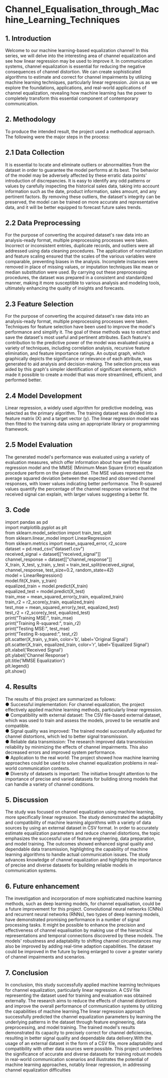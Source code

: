 # Channel_Equalisation_through_Machine_Learning_Techniques
## 1. Introduction
Welcome to our machine learning-based equalization channel! In this series, we will delve into the interesting area of channel equalization and see how linear regression may be used to improve it. In communication systems, channel equalization is essential for reducing the negative consequences of channel distortion. We can create sophisticated algorithms to estimate and correct for channel impairments by utilizing machine learning techniques, particularly linear regression. Join us as we explore the foundations, applications, and real-world applications of channel equalization, revealing how machine learning has the power to completely transform this essential component of contemporary communication.
## 2. Methodology
To produce the intended result, the project used a methodical approach. The following were the major steps in the process:
## 2.1 Data Collection
It is essential to locate and eliminate outliers or abnormalities from the dataset in order to guarantee the model performs at its best. The behavior of the model may be adversely affected by these erratic data points' introduction of discrepancies. It is easy to identify any odd patterns or values by carefully inspecting the historical sales data, taking into account information such as the date, product information, sales amount, and any pertinent factors. By removing these outliers, the dataset's integrity can be preserved, the model can be trained on more accurate and representative data, and it will be better equipped to forecast future sales trends.
## 2.2 Data Preprocessing
For the purpose of converting the acquired dataset's raw data into an analysis-ready format, multiple preprocessing processes were taken. Incorrect or inconsistent entries, duplicate records, and outliers were all addressed using data cleaning procedures. The application of normalization and feature scaling ensured that the scales of the various variables were comparable, preventing biases in the analysis. Incomplete instances were removed in place of missing values, or imputation techniques like mean or median substitution were used. By carrying out these preprocessing procedures, the dataset was prepared in a consistent and standardized manner, making it more susceptible to various analysis and modeling tools, ultimately enhancing the quality of insights and forecasts.
## 2.3 Feature Selection 
For the purpose of converting the acquired dataset's raw data into an analysis-ready format, multiple preprocessing processes were taken. Techniques for feature selection have been used to improve the model's performance and simplify it. The goal of these methods was to extract and save the dataset's most useful and pertinent attributes. Each feature's contribution to the predictive power of the model was evaluated using a variety of techniques, including correlation analysis, recursive feature elimination, and feature importance ratings. An output graph, which graphically depicts the significance or relevance of each attribute, was generated to aid analysis and decision-making. The selection process was aided by this graph's simpler identification of significant elements, which made it possible to create a model that was more streamlined, efficient, and performed better.
## 2.4 Model Development 
Linear regression, a widely used algorithm for predictive modeling, was selected as the primary algorithm. The training dataset was divided into a feature matrix (X) and a target vector (y). The linear regression model was then fitted to the training data using an appropriate library or programming framework. 
## 2.5 Model Evaluation 
The generated model's performance was evaluated using a variety of evaluation measures, which offer information about how well the linear regression model and the MMSE (Minimum Mean Square Error) equalization procedure perform on the given dataset. The MSE values represent the average squared deviation between the expected and observed channel responses, with lower values indicating better performance. The R-squared values quantify the percentage of the channel response variance that the received signal can explain, with larger values suggesting a better fit.
## 3. Code
import pandas as pd  
import matplotlib.pyplot as plt  
from sklearn.model_selection import train_test_split  
from sklearn.linear_model import LinearRegression  
from sklearn.metrics import mean_squared_error, r2_score  
dataset = pd.read_csv("dataset1.csv")  
received_signal = dataset[["received_signal"]]  
channel_response = dataset[["channel_response"]]  
X_train, X_test, y_train, y_test = train_test_split(received_signal, channel_response, test_size=0.2, random_state=42)  
model = LinearRegression()  
model.fit(X_train, y_train)  
equalized_train = model.predict(X_train)  
equalized_test = model.predict(X_test)  
train_mse = mean_squared_error(y_train, equalized_train)  
train_r2 = r2_score(y_train, equalized_train)  
test_mse = mean_squared_error(y_test, equalized_test)  
test_r2 = r2_score(y_test, equalized_test)  
print("Training MSE:", train_mse)  
print("Training R-squared:", train_r2)  
print("Testing MSE:", test_mse)  
print("Testing R-squared:", test_r2)  
plt.scatter(X_train, y_train, color='b', label='Original Signal')  
plt.scatter(X_train, equalized_train, color='r', label='Equalized Signal')  
plt.xlabel('Received Signal')  
plt.ylabel('Channel Response')  
plt.title('MMSE Equalization')  
plt.legend()  
plt.show()
## 4. Results
The results of this project are summarized as follows:  
● Successful implementation: For channel equalization, the project effectively applied machine learning methods, particularly linear regression.  
● Compatibility with external dataset: The CSV file-based external dataset, which was used to train and assess the models, proved to be versatile and compatible.  
● Signal quality was improved: The trained model successfully adjusted for channel distortions, which led to better signal transmission.  
● Reliable data transmission: The research improved data transmission reliability by minimizing the effects of channel impairments. This also decreased errors and
improved system performance.  
● Application to the real world: The project showed how machine learning approaches could be used to solve channel equalization problems in real-world communication contexts.  
● Diversity of datasets is important: The initiative brought attention to the importance of precise and varied datasets for building strong models that can handle a variety of channel conditions.  
## 5. Discussion
The study was focused on channel equalization using machine learning, more specifically linear regression. The study demonstrated the adaptability and compatibility of machine learning algorithms with a variety of data sources by using an external dataset in CSV format. In order to accurately estimate equalization parameters and reduce channel distortions, the topic emphasizes the successful use of feature engineering, data preparation, and model training. The outcomes showed enhanced signal quality and dependable data transmission, highlighting the capability of machine learning algorithms to handle actual communication issues. The study advances knowledge of channel equalization and highlights the importance of precise and diverse datasets for building reliable models in communication systems.
## 6. Future enhancement
The investigation and incorporation of more sophisticated machine learning methods, such as deep learning models, for channel equalisation, could be a future improvement for this project. Convolutional neural networks (CNNs) and recurrent neural networks (RNNs), two types of deep learning models, have demonstrated promising performance in a number of signal processing tasks. It might be possible to enhance the precision and effectiveness of channel equalisation by making use of the hierarchical representations and temporal connections discovered by these models. The models' robustness and adaptability to shifting channel circumstances may also be improved by adding real-time adaption capabilities. The dataset could be improved in the future by being enlarged to cover a greater variety of channel impairments and scenarios.
## 7. Conclusion
In conclusion, this study successfully applied machine learning techniques for channel equalization, particularly linear regression. A CSV file representing the dataset used for training and evaluation was obtained externally. The research aims to reduce the effects of channel distortions and improve the overall performance of communication systems by utilizing the capabilities of machine learning.The linear regression approach successfully predicted the channel equalization parameters by learning the underlying patterns in the dataset through feature engineering, data preprocessing, and model training. The trained model's results demonstrated its capacity to precisely correct for channel deficiencies, resulting in better signal quality and dependable data delivery.With the usage of an external dataset in the form of a CSV file, more adaptability and compatibility with other data sources were possible. This project underlines the significance of accurate and diverse datasets for training robust models in real-world communication scenarios and illustrates the potential of machine learning approaches, notably linear regression, in addressing channel equalization difficulties

